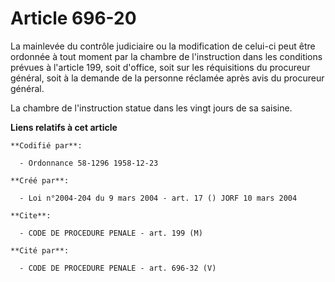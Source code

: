 # Article 696-20

La mainlevée du contrôle judiciaire ou la modification de celui-ci peut être ordonnée à tout moment par la chambre de
l'instruction dans les conditions prévues à l'article 199, soit d'office, soit sur les réquisitions du procureur général,
soit à la demande de la personne réclamée après avis du procureur général.

La chambre de l'instruction statue dans les vingt jours de sa saisine.

**Liens relatifs à cet article**

	**Codifié par**:

	  - Ordonnance 58-1296 1958-12-23

	**Créé par**:

	  - Loi n°2004-204 du 9 mars 2004 - art. 17 () JORF 10 mars 2004

	**Cite**:

	  - CODE DE PROCEDURE PENALE - art. 199 (M)

	**Cité par**:

	  - CODE DE PROCEDURE PENALE - art. 696-32 (V)
